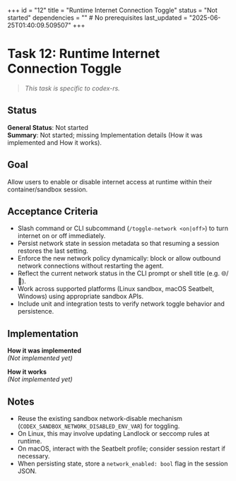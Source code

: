 +++
id = "12"
title = "Runtime Internet Connection Toggle"
status = "Not started"
dependencies = "" # No prerequisites
last_updated = "2025-06-25T01:40:09.509507"
+++

# Task 12: Runtime Internet Connection Toggle

> *This task is specific to codex-rs.*

## Status

**General Status**: Not started  
**Summary**: Not started; missing Implementation details (How it was implemented and How it works).

## Goal

Allow users to enable or disable internet access at runtime within their container/sandbox session.

## Acceptance Criteria

- Slash command or CLI subcommand (`/toggle-network <on|off>`) to turn internet on or off immediately.
- Persist network state in session metadata so that resuming a session restores the last setting.
- Enforce the new network policy dynamically: block or allow outbound network connections without restarting the agent.
- Reflect the current network status in the CLI prompt or shell title (e.g. 🌐/🚫).
- Work across supported platforms (Linux sandbox, macOS Seatbelt, Windows) using appropriate sandbox APIs.
- Include unit and integration tests to verify network toggle behavior and persistence.

## Implementation

**How it was implemented**  
*(Not implemented yet)*

**How it works**  
*(Not implemented yet)*

## Notes

- Reuse the existing sandbox network-disable mechanism (`CODEX_SANDBOX_NETWORK_DISABLED_ENV_VAR`) for toggling.
- On Linux, this may involve updating Landlock or seccomp rules at runtime.
- On macOS, interact with the Seatbelt profile; consider session restart if necessary.
- When persisting state, store a `network_enabled: bool` flag in the session JSON.
